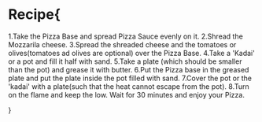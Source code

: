 # Recipe{

1.Take the Pizza Base and spread Pizza Sauce evenly on it.
2.Shread the Mozzarila cheese.
3.Spread the shreaded cheese and the tomatoes or olives(tomatoes ad olives are optional) over the Pizza Base.
4.Take a 'Kadai' or a pot and fill it half with sand.
5.Take a plate (which should be smaller than the pot) and grease it with butter.
6.Put the Pizza base in the greased plate and put the plate inside the pot filled with sand.
7.Cover the pot or the 'kadai' with a plate(such that the heat cannot escape from the pot).
8.Turn on the flame and keep the low.
   Wait for 30 minutes and  enjoy your Pizza.

}